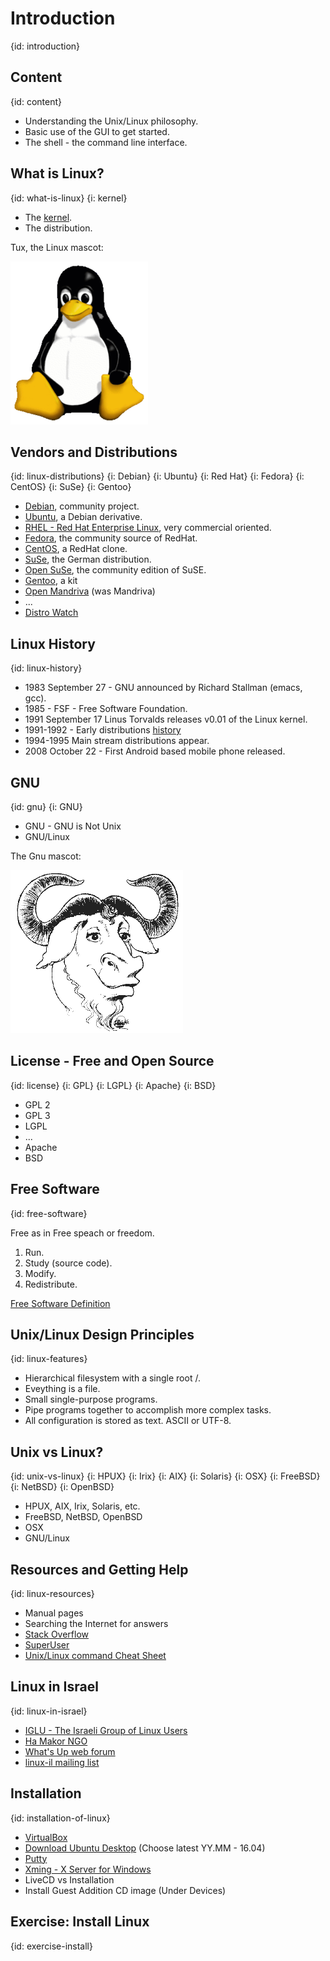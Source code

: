 # Introduction
{id: introduction}

## Content
{id: content}

* Understanding the Unix/Linux philosophy.
* Basic use of the GUI to get started.
* The shell - the command line interface.



## What is Linux?
{id: what-is-linux}
{i: kernel}

* The [kernel](https://www.kernel.org/).
* The distribution.


Tux, the Linux mascot:

![](tux.png)


## Vendors and Distributions
{id: linux-distributions}
{i: Debian}
{i: Ubuntu}
{i: Red Hat}
{i: Fedora}
{i: CentOS}
{i: SuSe}
{i: Gentoo}

* [Debian](http://www.debian.org/), community project.
* [Ubuntu](http://www.ubuntu.com/), a Debian derivative.
* [RHEL - Red Hat Enterprise Linux](http://www.redhat.com/), very commercial oriented.
* [Fedora](http://fedoraproject.org/), the community source of RedHat.
* [CentOS](http://www.centos.org/), a RedHat clone.
* [SuSe](https://www.suse.com/), the German distribution.
* [Open SuSe](http://www.opensuse.org/), the community edition of SuSE.
* [Gentoo](http://www.gentoo.org/), a kit
* [Open Mandriva](https://www.openmandriva.org/) (was Mandriva)
* ...
* [Distro Watch](https://distrowatch.com/)



## Linux History
{id: linux-history}

* 1983 September 27 - GNU announced by Richard Stallman (emacs, gcc).
* 1985 - FSF - Free Software Foundation.
* 1991 September 17 Linus Torvalds releases v0.01 of the Linux kernel.
* 1991-1992 - Early distributions [history](https://lwn.net/Articles/91371/)
* 1994-1995 Main stream distributions appear.
* 2008 October 22 - First Android based mobile phone released.



## GNU
{id: gnu}
{i: GNU}

* GNU - GNU is Not Unix
* GNU/Linux


The Gnu mascot:

![](gnu-head.png)


## License - Free and Open Source
{id: license}
{i: GPL}
{i: LGPL}
{i: Apache}
{i: BSD}

* GPL 2
* GPL 3
* LGPL
* ...
* Apache
* BSD



## Free Software
{id: free-software}

Free as in Free speach or freedom.


1. Run.
1. Study (source code).
1. Modify.
1. Redistribute.


[Free Software Definition](https://www.gnu.org/philosophy/free-sw.en.html)




## Unix/Linux Design Principles
{id: linux-features}

* Hierarchical filesystem with a single root /.
* Eveything is a file.
* Small single-purpose programs.
* Pipe programs together to accomplish more complex tasks.
* All configuration is stored as text. ASCII or UTF-8.



## Unix vs Linux?
{id: unix-vs-linux}
{i: HPUX}
{i: Irix}
{i: AIX}
{i: Solaris}
{i: OSX}
{i: FreeBSD}
{i: NetBSD}
{i: OpenBSD}

* HPUX, AIX, Irix, Solaris, etc.
* FreeBSD, NetBSD, OpenBSD
* OSX
* GNU/Linux



## Resources and Getting Help
{id: linux-resources}

* Manual pages
* Searching the Internet for answers
* [Stack Overflow](http://stackoverflow.com/)
* [SuperUser](http://superuser.com/)
* [Unix/Linux command Cheat Sheet](http://fosswire.com/post/2007/08/unixlinux-command-cheat-sheet/)



## Linux in Israel
{id: linux-in-israel}

* [IGLU - The Israeli Group of Linux Users](http://iglu.org.il/)
* [Ha Makor NGO](https://www.hamakor.org.il/)
* [What's Up web forum](http://whatsup.org.il/)
* [linux-il mailing list](https://www.hamakor.org.il/mailing-lists/linux-il.html)



## Installation
{id: installation-of-linux}

* [VirtualBox](https://www.virtualbox.org/)
* [Download Ubuntu Desktop](http://www.ubuntu.com/download) (Choose latest YY.MM - 16.04)
* [Putty](http://www.chiark.greenend.org.uk/~sgtatham/putty/download.html)
* [Xming - X Server for Windows](https://sourceforge.net/projects/xming/)
* LiveCD vs Installation
* Install Guest Addition CD image (Under Devices)



## Exercise: Install Linux
{id: exercise-install}





